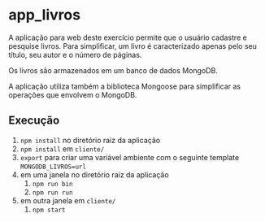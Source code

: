 # app_livros

A aplicação para web deste exercício permite que o usuário cadastre e pesquise livros. Para simplificar, um livro é caracterizado apenas pelo seu título, seu autor e o número de páginas.

Os livros são armazenados em um banco de dados MongoDB.

A aplicação utiliza também a biblioteca Mongoose para simplificar as operações que envolvem o MongoDB.

## Execução

1. `npm install` no diretório raiz da aplicação
2. `npm install` em `cliente/`
3. `export` para criar uma variável ambiente com o seguinte template `MONGODB_LIVROS=url`
4. em uma janela no diretório raiz da aplicação
    1. `npm run bin`
    2. `npm run run`
5. em outra janela em `cliente/`
    1. `npm start`
